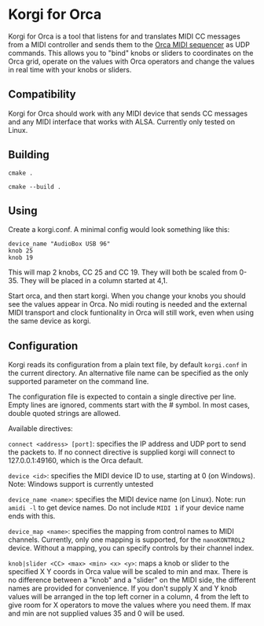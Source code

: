 # Korgi for Orca

Korgi for Orca is a tool that listens for and translates MIDI CC messages from a MIDI controller and sends them to the [Orca MIDI sequencer](https://100r.co/site/orca.html) as UDP commands. This allows you to "bind" knobs or sliders to coordinates on the Orca grid, operate on the values with Orca operators and change the values in real time with your knobs or sliders.

## Compatibility

Korgi for Orca should work with any MIDI device that sends CC messages and any MIDI interface that works with ALSA. Currently only tested on Linux. 

## Building

`cmake .`

`cmake --build .`

## Using

Create a korgi.conf. A minimal config would look something like this:

```
device_name "AudioBox USB 96"
knob 25
knob 19
```

This will map 2 knobs, CC 25 and CC 19. They will both be scaled from 0-35. They will be placed in a column started at 4,1. 

Start orca, and then start korgi. When you change your knobs you should see the values appear in Orca. No midi routing is needed and the external MIDI transport and clock funtionality in Orca will still work, even when using the same device as korgi.


## Configuration

Korgi reads its configuration from a plain text file, by default `korgi.conf` in the current directory. An alternative file name can be specified as the only supported parameter on the command line.

The configuration file is expected to contain a single directive per line. Empty lines are ignored, comments start with the # symbol. In most cases, double quoted strings are allowed.

Available directives:

`connect <address> [port]`: specifies the IP address and UDP port to send the packets to. If no connect directive is supplied korgi will connect to 127.0.0.1:49160, which is the Orca default.

`device <id>`: specifies the MIDI device ID to use, starting at 0 (on Windows). Note: Windows support is currently untested

`device_name <name>`: specifies the MIDI device name (on Linux). Note: run `amidi -l` to get device names. Do not include `MIDI 1` if your device name ends with this. 

`device_map <name>`: specifies the mapping from control names to MIDI channels. Currently, only one mapping is supported, for the `nanoKONTROL2` device. Without a mapping, you can specify controls by their channel index.

`knob|slider <CC> <max> <min> <x> <y>`: maps a knob or slider to the specified X Y coords in Orca value will be scaled to min and max. There is no difference between a "knob" and a "slider" on the MIDI side, the different names are provided for convenience. If you don't supply X and Y knob values will be arranged in the top left corner in a column, 4 from the left to give room for X operators to move the values where you need them. If max and min are not supplied values 35 and 0 will be used. 

